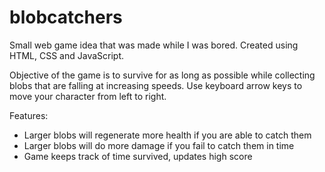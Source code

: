 # blobcatchers
Small web game idea that was made while I was bored. Created using HTML, CSS and JavaScript.

Objective of the game is to survive for as long as possible while collecting blobs that are falling at increasing speeds. 
Use keyboard arrow keys to move your character from left to right.

Features:
- Larger blobs will regenerate more health if you are able to catch them
- Larger blobs will do more damage if you fail to catch them in time
- Game keeps track of time survived, updates high score
